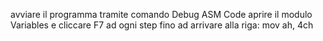 avviare il programma tramite comando Debug ASM Code
aprire il modulo Variables e cliccare F7 ad ogni step fino ad arrivare alla riga: mov ah, 4ch
